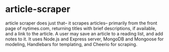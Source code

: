 # article-scraper

article scraper does just that– it scrapes articles– primarily from the front page of nytimes.com, returning titles with brief descriptions, if available, and a link to the article. A user may save an article to a reading list, and add notes to it. It uses Node.js and Express server, MongoDB and Mongoose for modeling, Handlebars for templating, and Cheerio for scraping.
